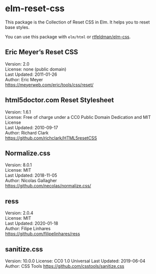 # elm-reset-css

This package is the Collection of Reset CSS in Elm.
It helps you to reset base styles.

You can use this package with `elm/html` or [rtfeldman/elm-css](https://package.elm-lang.org/packages/rtfeldman/elm-css/latest/).

## Eric Meyer’s Reset CSS

Version: 2.0  
License: none (public domain)  
Last Updated: 2011-01-26  
Author: Eric Meyer  
https://meyerweb.com/eric/tools/css/reset/

## html5doctor.com Reset Stylesheet

Version: 1.6.1  
License: Free of charge under a CC0 Public Domain Dedication and MIT License  
Last Updated: 2010-09-17  
Author: Richard Clark  
https://github.com/richclark/HTML5resetCSS

## Normalize.css

Version: 8.0.1  
License: MIT  
Last Updated: 2018-11-05  
Author: Nicolas Gallagher  
https://github.com/necolas/normalize.css/

## ress

Version: 2.0.4  
License: MIT  
Last Updated: 2020-01-18  
Author: Filipe Linhares  
https://github.com/filipelinhares/ress

## sanitize.css

Version: 10.0.0
License: CC0 1.0 Universal
Last Updated: 2019-06-04
Author: CSS Tools
https://github.com/csstools/sanitize.css
